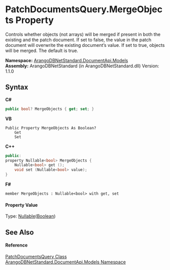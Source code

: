 # PatchDocumentsQuery.MergeObjects Property 
 

Controls whether objects (not arrays) will be merged if present in both the existing and the patch document. If set to false, the value in the patch document will overwrite the existing document’s value. If set to true, objects will be merged. The default is true.

**Namespace:**&nbsp;<a href="81a73561-cfc6-64b8-9923-29f0333f4867">ArangoDBNetStandard.DocumentApi.Models</a><br />**Assembly:**&nbsp;ArangoDBNetStandard (in ArangoDBNetStandard.dll) Version: 1.1.0

## Syntax

**C#**<br />
``` C#
public bool? MergeObjects { get; set; }
```

**VB**<br />
``` VB
Public Property MergeObjects As Boolean?
	Get
	Set
```

**C++**<br />
``` C++
public:
property Nullable<bool> MergeObjects {
	Nullable<bool> get ();
	void set (Nullable<bool> value);
}
```

**F#**<br />
``` F#
member MergeObjects : Nullable<bool> with get, set

```


#### Property Value
Type: <a href="https://docs.microsoft.com/dotnet/api/system.nullable-1" target="_blank" rel="noopener noreferrer">Nullable</a>(<a href="https://docs.microsoft.com/dotnet/api/system.boolean" target="_blank" rel="noopener noreferrer">Boolean</a>)

## See Also


#### Reference
<a href="6f21f520-c056-a2b9-a247-1425249b0e22">PatchDocumentsQuery Class</a><br /><a href="81a73561-cfc6-64b8-9923-29f0333f4867">ArangoDBNetStandard.DocumentApi.Models Namespace</a><br />